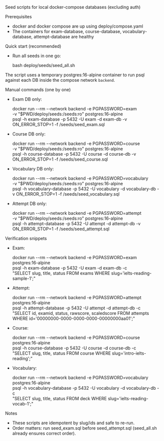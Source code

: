 Seed scripts for local docker-compose databases (excluding auth)

Prerequisites
- docker and docker compose are up using deploy/compose.yaml
- The containers for exam-database, course-database, vocabulary-database, attempt-database are healthy

Quick start (recommended)
- Run all seeds in one go:

  bash deploy/seeds/seed_all.sh

The script uses a temporary postgres:16-alpine container to run psql against each DB inside the compose network `backend`.

Manual commands (one by one)
- Exam DB only:

  docker run --rm --network backend -e PGPASSWORD=exam \
    -v "$PWD/deploy/seeds:/seeds:ro" postgres:16-alpine \
    psql -h exam-database -p 5432 -U exam -d exam-db -v ON_ERROR_STOP=1 -f /seeds/seed_exam.sql

- Course DB only:

  docker run --rm --network backend -e PGPASSWORD=course \
    -v "$PWD/deploy/seeds:/seeds:ro" postgres:16-alpine \
    psql -h course-database -p 5432 -U course -d course-db -v ON_ERROR_STOP=1 -f /seeds/seed_course.sql

- Vocabulary DB only:

  docker run --rm --network backend -e PGPASSWORD=vocabulary \
    -v "$PWD/deploy/seeds:/seeds:ro" postgres:16-alpine \
    psql -h vocabulary-database -p 5432 -U vocabulary -d vocabulary-db -v ON_ERROR_STOP=1 -f /seeds/seed_vocabulary.sql

- Attempt DB only:

  docker run --rm --network backend -e PGPASSWORD=attempt \
    -v "$PWD/deploy/seeds:/seeds:ro" postgres:16-alpine \
    psql -h attempt-database -p 5432 -U attempt -d attempt-db -v ON_ERROR_STOP=1 -f /seeds/seed_attempt.sql

Verification snippets
- Exam:

  docker run --rm --network backend -e PGPASSWORD=exam postgres:16-alpine \
    psql -h exam-database -p 5432 -U exam -d exam-db -c \
    "SELECT slug, title, status FROM exams WHERE slug='ielts-reading-sample-1';"

- Attempt:

  docker run --rm --network backend -e PGPASSWORD=attempt postgres:16-alpine \
    psql -h attempt-database -p 5432 -U attempt -d attempt-db -c \
    "SELECT id, examid, status, rawscore, scaledscore FROM attempts WHERE id='00000000-0000-0000-0000-00000000aa01';"

- Course:

  docker run --rm --network backend -e PGPASSWORD=course postgres:16-alpine \
    psql -h course-database -p 5432 -U course -d course-db -c \
    "SELECT slug, title, status FROM course WHERE slug='intro-ielts-reading';"

- Vocabulary:

  docker run --rm --network backend -e PGPASSWORD=vocabulary postgres:16-alpine \
    psql -h vocabulary-database -p 5432 -U vocabulary -d vocabulary-db -c \
    "SELECT slug, title, status FROM deck WHERE slug='ielts-reading-vocab-1';"

Notes
- These scripts are idempotent by slug/ids and safe to re-run.
- Order matters: run seed_exam.sql before seed_attempt.sql (seed_all.sh already ensures correct order).
